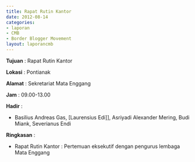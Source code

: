 ```yaml
---
title: Rapat Rutin Kantor
date: 2012-08-14
categories:
- laporan
- CMB
- Border Blogger Movement
layout: laporancmb
---
```


**Tujuan** :   Rapat Rutin Kantor 

**Lokasi** :  Pontianak 

**Alamat** :  Sekretariat Mata Enggang 

**Jam** :  09.00-13.00 

**Hadir** :
* Basilius Andreas Gas,  [Laurensius Edi]], Asriyadi Alexander Mering, Budi Miank, Severianus Endi    

**Ringkasan** :
* Rapat Rutin Kantor&nbsp;: Pertemuan eksekutif dengan pengurus lembaga Mata Enggang
